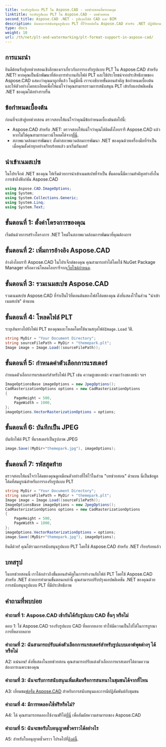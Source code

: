 ```yaml
---
title: รองรับรูปแบบ PLT ใน Aspose.CAD - บทช่วยสอนที่ครอบคลุม
linktitle: รองรับรูปแบบ PLT ใน Aspose.CAD - บทช่วยสอน
second_title: Aspose.CAD .NET - รูปแบบไฟล์ CAD และ BIM
description: ค้นพบการสนับสนุนรูปแบบ PLT ที่ไร้รอยต่อใน Aspose.CAD สำหรับ .NET ปฏิบัติตามคำแนะนำทีละขั้นตอนของเราเพื่อรวมไฟล์ PLT เข้ากับแอปพลิเคชัน .NET ของคุณได้อย่างง่ายดาย
type: docs
weight: 10
url: /th/net/plt-and-watermarking/plt-format-support-in-aspose-cad/
---
```

## การแนะนำ

ยินดีต้อนรับสู่บทช่วยสอนเชิงลึกของเราเกี่ยวกับการรองรับรูปแบบ PLT ใน Aspose.CAD สำหรับ .NET! หากคุณเป็นนักพัฒนาที่ต้องการทำงานกับไฟล์ PLT และใช้ประโยชน์จากประสิทธิภาพของ Aspose.CAD แสดงว่าคุณมาถูกที่แล้ว ในคู่มือนี้ เราจะอธิบายขั้นตอนสำคัญ ข้อกำหนดเบื้องต้น และให้ตัวอย่างโดยละเอียดเพื่อให้แน่ใจว่าคุณสามารถรวมการสนับสนุน PLT เข้ากับแอปพลิเคชัน .NET ของคุณได้อย่างราบรื่น

## ข้อกำหนดเบื้องต้น

ก่อนที่จะเข้าสู่บทช่วยสอน ตรวจสอบให้แน่ใจว่าคุณมีข้อกำหนดเบื้องต้นต่อไปนี้:
-  Aspose.CAD สำหรับ .NET: ตรวจสอบให้แน่ใจว่าคุณได้ติดตั้งไลบรารี Aspose.CAD แล้ว หากไม่ใช่คุณสามารถดาวน์โหลดได้จาก[ที่นี่](https://releases.aspose.com/cad/net/).
- สภาพแวดล้อมการพัฒนา: ตั้งค่าสภาพแวดล้อมการพัฒนา .NET ของคุณด้วยเครื่องมือที่จำเป็น
เมื่อคุณตั้งค่าทุกอย่างเรียบร้อยแล้ว มาเริ่มกันเลย!

## นำเข้าเนมสเปซ

ในโปรเจ็กต์ .NET ของคุณ ให้เริ่มด้วยการนำเข้าเนมสเปซที่จำเป็น ขั้นตอนนี้มีความสำคัญอย่างยิ่งในการเข้าถึงฟังก์ชัน Aspose.CAD
```csharp
using Aspose.CAD.ImageOptions;
using System;
using System.Collections.Generic;
using System.Linq;
using System.Text;
```

## ขั้นตอนที่ 1: ตั้งค่าโครงการของคุณ

เริ่มต้นด้วยการสร้างโครงการ .NET ใหม่ในสภาพแวดล้อมการพัฒนาที่คุณต้องการ

## ขั้นตอนที่ 2: เพิ่มการอ้างอิง Aspose.CAD

 อ้างอิงไลบรารี Aspose.CAD ในโปรเจ็กต์ของคุณ คุณสามารถทำได้โดยใช้ NuGet Package Manager หรือดาวน์โหลดไลบรารีจาก[เว็บไซต์กำหนด](https://purchase.aspose.com/buy).

## ขั้นตอนที่ 3: รวมเนมสเปซ Aspose.CAD

รวมเนมสเปซ Aspose.CAD ที่จำเป็นไว้ที่ตอนต้นของไฟล์โค้ดของคุณ ดังที่แสดงไว้ในส่วน "นำเข้าเนมสเปซ" ด้านบน

## ขั้นตอนที่ 4: โหลดไฟล์ PLT

 ระบุเส้นทางไปยังไฟล์ PLT ของคุณและโหลดโดยใช้นามสกุลไฟล์`Image.Load` วิธี.

```csharp
string MyDir = "Your Document Directory";
string sourceFilePath = MyDir + "themepark.plt";
Image image = Image.Load((sourceFilePath));
```

## ขั้นตอนที่ 5: กำหนดค่าตัวเลือกการแรสเตอร์

กำหนดตัวเลือกการแรสเตอร์สำหรับไฟล์ PLT เช่น ความสูงของหน้า ความกว้างของหน้า ฯลฯ

```csharp
ImageOptionsBase imageOptions = new JpegOptions();
CadRasterizationOptions options = new CadRasterizationOptions
{
    PageHeight = 500,
    PageWidth = 1000,
};
imageOptions.VectorRasterizationOptions = options;
```

## ขั้นตอนที่ 6: บันทึกเป็น JPEG

บันทึกไฟล์ PLT ที่แรสเตอร์เป็นรูปภาพ JPEG

```csharp
image.Save((MyDir+"themepark.jpg"), imageOptions);
```

## ขั้นตอนที่ 7: รหัสสุดท้าย

ตรวจสอบให้แน่ใจว่าโค้ดของคุณดูเหมือนตัวอย่างที่ให้ไว้ในส่วน "บทช่วยสอน" ด้านบน นี่เป็นข้อมูลโค้ดที่สมบูรณ์สำหรับการรองรับรูปแบบ PLT

```csharp
string MyDir = "Your Document Directory";
string sourceFilePath = MyDir + "themepark.plt";
Image image = Image.Load((sourceFilePath));
ImageOptionsBase imageOptions = new JpegOptions();
CadRasterizationOptions options = new CadRasterizationOptions
{
    PageHeight = 500,
    PageWidth = 1000,
};
imageOptions.VectorRasterizationOptions = options;
image.Save((MyDir+"themepark.jpg"), imageOptions);
```

ยินดีด้วย! คุณได้รวมการสนับสนุนรูปแบบ PLT โดยใช้ Aspose.CAD สำหรับ .NET เรียบร้อยแล้ว

## บทสรุป

ในบทช่วยสอนนี้ เราได้กล่าวถึงขั้นตอนสำคัญในการทำงานกับไฟล์ PLT โดยใช้ Aspose.CAD สำหรับ .NET ด้วยการทำตามขั้นตอนเหล่านี้ คุณสามารถปรับปรุงแอปพลิเคชัน .NET ของคุณด้วยการสนับสนุนรูปแบบ PLT ที่มีประสิทธิภาพ

## คำถามที่พบบ่อย

### คำถามที่ 1: Aspose.CAD เข้ากันได้กับรูปแบบ CAD อื่นๆ หรือไม่

ตอบ 1: ใช่ Aspose.CAD รองรับรูปแบบ CAD ที่หลากหลาย ทำให้มีความเป็นไปได้ในการบูรณาการที่หลากหลาย

### คำถามที่ 2: ฉันสามารถปรับแต่งตัวเลือกการแรสเตอร์สำหรับรูปแบบเอาต์พุตต่างๆ ได้หรือไม่

A2: แน่นอน! ดังที่แสดงในบทช่วยสอน คุณสามารถปรับแต่งตัวเลือกการแรสเตอร์ได้ตามความต้องการเฉพาะของคุณ

### คำถามที่ 3: ฉันจะรับการสนับสนุนเพิ่มเติมหรือการสนทนาในชุมชนได้จากที่ไหน

 A3: เยี่ยมชม[ฟอรั่ม Aspose.CAD](https://forum.aspose.com/c/cad/19) สำหรับการสนับสนุนและการมีปฏิสัมพันธ์กับชุมชน

### คำถามที่ 4: มีการทดลองใช้ฟรีหรือไม่?

 A4: ได้ คุณสามารถทดลองใช้งานฟรีได้[ที่นี่](https://releases.aspose.com/) เพื่อสัมผัสความสามารถของ Aspose.CAD

### คำถามที่ 5: ฉันจะขอรับใบอนุญาตชั่วคราวได้อย่างไร

 A5: สำหรับใบอนุญาตชั่วคราว โปรดไปที่[ลิงค์นี้](https://purchase.aspose.com/temporary-license/).